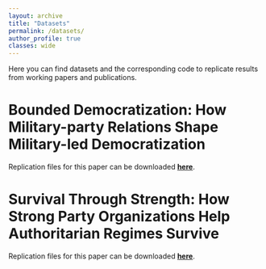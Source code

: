 ```yaml
---
layout: archive
title: "Datasets"
permalink: /datasets/
author_profile: true
classes: wide
---
```


Here you can find datasets and the corresponding code to replicate results from working papers and publications. 


# Bounded Democratization: How Military-party Relations Shape Military-led Democratization
Replication files for this paper can be downloaded [__here__](/assets/files/replication_bd.zip).


# Survival Through Strength: How Strong Party Organizations Help Authoritarian Regimes Survive
Replication files for this paper can be downloaded [__here__](/assets/files/replication.zip).

